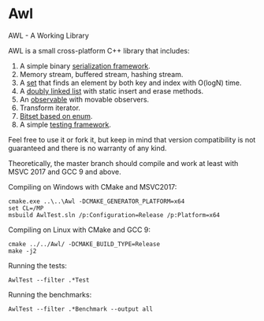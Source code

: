 # Awl
AWL - A Working Library

AWL is a small cross-platform C++ library that includes:

1. A simple binary [serialization framework](https://developernote.com/2020/02/a-simple-cpp-serialization-framework/).
2. Memory stream, buffered stream, hashing stream.
3. A [set](https://github.com/dmitriano/Awl/blob/master/Awl/VectorSet.h) that finds an element by both key and index with O(logN) time.
4. A [doubly linked list](https://github.com/dmitriano/Awl/blob/master/Awl/QuickList.h) with static insert and erase methods.
5. An [observable](https://github.com/dmitriano/Awl/blob/master/Awl/Observable.h) with movable observers.
6. Transform iterator.
7. [Bitset based on enum](https://github.com/dmitriano/Awl/blob/master/Awl/BitMap.h).
8. A simple [testing framework](https://github.com/dmitriano/Awl/tree/master/Awl/Testing).

Feel free to use it or fork it, but keep in mind that version compatibility is not guaranteed and there is no warranty of any kind.

Theoretically, the master branch should compile and work at least with MSVC 2017 and GCC 9 and above.

Compiling on Windows with CMake and MSVC2017:

    cmake.exe ..\..\Awl -DCMAKE_GENERATOR_PLATFORM=x64
    set CL=/MP
    msbuild AwlTest.sln /p:Configuration=Release /p:Platform=x64

Compiling on Linux with CMake and GCC 9:

    cmake ../../Awl/ -DCMAKE_BUILD_TYPE=Release
    make -j2

Running the tests:

    AwlTest --filter .*Test

Running the benchmarks:

    AwlTest --filter .*Benchmark --output all

